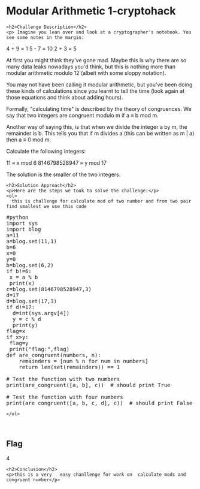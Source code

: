
<!DOCTYPE html>
<html>

<body>
    <h1>Modular Arithmetic 1-cryptohack</h1>

    <h2>Challenge Description</h2>
    <p> Imagine you lean over and look at a cryptographer's notebook. You see some notes in the margin:

4 + 9 = 1
5 - 7 = 10
2 + 3 = 5

At first you might think they've gone mad. Maybe this is why there are so many data leaks nowadays you'd think, but this is nothing more than modular arithmetic modulo 12 (albeit with some sloppy notation).

You may not have been calling it modular arithmetic, but you've been doing these kinds of calculations since you learnt to tell the time (look again at those equations and think about adding hours).

Formally, "calculating time" is described by the theory of congruences. We say that two integers are congruent modulo m if a ≡ b mod m.

Another way of saying this, is that when we divide the integer a by m, the remainder is b. This tells you that if m divides a (this can be written as m | a) then a ≡ 0 mod m.

Calculate the following integers:

11 ≡ x mod 6
8146798528947 ≡ y mod 17

The solution is the smaller of the two integers.
 
</p>
 
    <h2>Solution Approach</h2>
    <p>Here are the steps we took to solve the challenge:</p>
    <ol>
      this is challenge for calculate mod of two number and from two pair find smallest we use this code
<pre>
#python
import sys
import blog
a=11
a=blog.set(11,1)
b=6
x=0
y=0
b=blog.set(6,2)
if b!=6:
 x = a % b
 print(x)
c=blog.set(8146798528947,3)
d=17
d=blog.set(17,3)
if d!=17: 
  d=int(sys.argv[4])
  y = c % d
  print(y)
flag=x
if x>y:
 flag=y
 print("flag:",flag)
def are_congruent(numbers, n): 
    remainders = [num % n for num in numbers]
    return len(set(remainders)) == 1

# Test the function with two numbers
print(are_congruent([a, b], c))  # should print True

# Test the function with four numbers
print(are_congruent([a, b, c, d], c))  # should print False
</pre>
       
    
    </ol>
<br>
    <h2>Flag</h2>
    <p class="flag">4
</p>

    <h2>Conclusion</h2>
    <p>this is a very   easy chanllenge for work on  calculate mods and congruent number</p>
</body>
</html>

